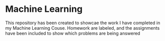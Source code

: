 # Machine Learning 

This repository has been created to showcae the work I have completed in my Machine Learning Couse. 
Homework are labeled, and the assignments have been included to show which problems are being answered

